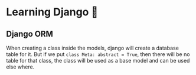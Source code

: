# Learning Django 🦕

## Django ORM

When creating a class inside the models, django will create a database table for
it. But if we put `class Meta: abstract = True`, then there will be no table for
that class, the class will be used as a base model and can be used else where.
